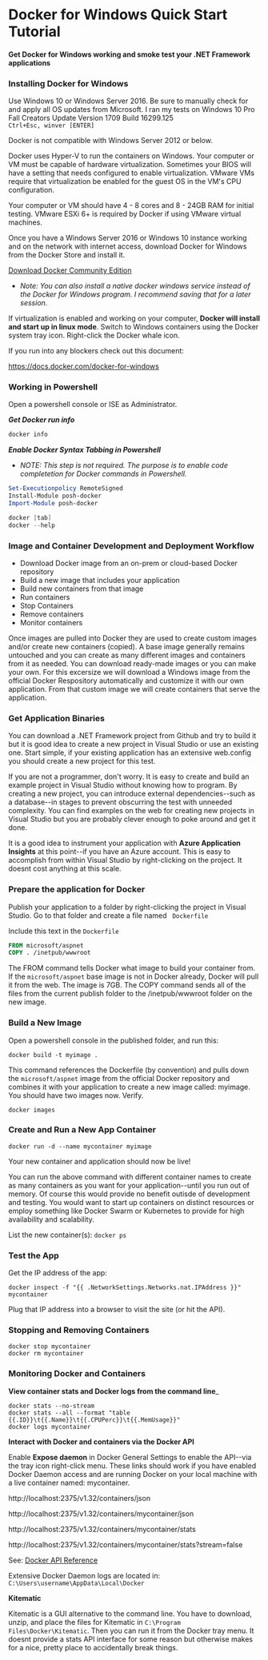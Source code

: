 # Docker for Windows Quick Start Tutorial

#### Get Docker for Windows working and smoke test your .NET Framework applications


### Installing Docker for Windows
Use Windows 10 or Windows Server 2016.  Be sure to manually check for and apply all OS updates from Microsoft.  I ran my tests on Windows 10 Pro Fall Creators Update Version 1709 Build 16299.125  
```Ctrl+Esc, winver [ENTER]```

Docker is not compatible with Windows Server 2012 or below.

Docker uses Hyper-V to run the containers on Windows.  Your computer or VM must be capable of hardware virtualization.  Sometimes your BIOS will have a setting that needs configured to enable virtualization.  VMware VMs require that virtualization be enabled for the guest OS in the VM's CPU configuration.  

Your computer or VM should have 4 - 8 cores and 8 - 24GB RAM for initial testing.  VMware ESXi 6+ is required by Docker if using VMware virtual machines.

Once you have a Windows Server 2016 or Windows 10 instance working and on the network with internet access, download Docker for Windows from the Docker Store and install it.  

[Download Docker Community Edition](https://www.docker.com/community-edition)

* _Note: You can also install a native docker windows service instead of the Docker for Windows program.  I recommend saving that for a later session._

If virtualization is enabled and working on your computer, **Docker will install and start up in linux mode**.  Switch to Windows containers using the Docker system tray icon.  Right-click the Docker whale icon.

If you run into any blockers check out this document: 

https://docs.docker.com/docker-for-windows


### Working in Powershell

Open a powershell console or ISE as Administrator.


___Get Docker run info___
```powershell
docker info
```

___Enable Docker Syntax Tabbing in Powershell___
* _NOTE: This step is not required.  The purpose is to enable code completetion for Docker commands in Powershell._
```powershell
Set-Executionpolicy RemoteSigned
Install-Module posh-docker
Import-Module posh-docker
```

```powershell
docker [tab]
docker --help
```

### Image and Container Development and Deployment Workflow
* Download Docker image from an on-prem or cloud-based Docker repository 
* Build a new image that includes your application
* Build new containers from that image 
* Run containers
* Stop Containers
* Remove containers
* Monitor containers

Once images are pulled into Docker they are used to create custom images and/or create new containers (copied). A base image generally remains untouched and you can create as many different images and containers from it as needed. You can download ready-made images or you can make your own. For this excersize we will download a Windows image from the official Docker Respository automatically and customize it with our own application.  From that custom image we will create containers that serve the application.  

### Get Application Binaries
You can download a .NET Framework project from Github and try to build it but it is good idea to create a new project in Visual Studio or use an existing one.  Start simple, if your existing application has an extensive web.config you should create a new project for this test.  

If you are not a programmer, don't worry.  It is easy to create and build an example project in Visual Studio without knowing how to program.  By creating a new project, you can introduce external dependencies--such as a database--in stages to prevent obscurring the test with unneeded complexity.  You can find examples on the web for creating new projects in Visual Studio but you are probably clever enough to poke around and get it done.  

It is a good idea to instrument your application with **Azure Application Insights** at this point--if you have an Azure account.  This is easy to accomplish from within Visual Studio by right-clicking on the project.  It doesnt cost anything at this scale.  

### Prepare the application for Docker
Publish your application to a folder by right-clicking the project in Visual Studio.  Go to that folder and create a file named ``` Dockerfile```

Include this text in the ```Dockerfile```

```dockerfile
FROM microsoft/aspnet
COPY . /inetpub/wwwroot
```
The FROM command tells Docker what image to build your container from.  If the ```microsoft/aspnet``` base image is not in Docker already, Docker will pull it from the web.  The image is 7GB.  The COPY command sends all of the files from the current publish folder to the /inetpub/wwwroot folder on the new image. 

### Build a New Image
Open a powershell console in the published folder, and run this:

```
docker build -t myimage .
```

This command references the Dockerfile (by convention) and pulls down the ```microsoft/aspnet``` image from the official Docker repository and combines it with your application to create a new image called: myimage.  You should have two images now. Verify.

```
docker images
```
### Create and Run a New App Container
```
docker run -d --name mycontainer myimage
```

Your new container and application should now be live!

You can run the above command with different container names to create as many containers as you want for your application--until you run out of memory.  Of course this would provide no benefit outisde of development and testing.  You would want to start up containers on distinct resources or employ something like Docker Swarm or Kubernetes to provide for high availability and scalability. 

List the new container(s): ```docker ps```

### Test the App

Get the IP address of the app:

```
docker inspect -f "{{ .NetworkSettings.Networks.nat.IPAddress }}" mycontainer
```

Plug that IP address into a browser to visit the site (or hit the API).

### Stopping and Removing Containers
```
docker stop mycontainer
docker rm mycontainer
```

###  Monitoring Docker and Containers

__View container stats and Docker logs from the command line___
```
docker stats --no-stream
docker stats --all --format "table {{.ID}}\t{{.Name}}\t{{.CPUPerc}}\t{{.MemUsage}}"
docker logs mycontainer
```

__Interact with Docker and containers via the Docker API__

Enable **Expose daemon** in Docker General Settings to enable the API--via the tray icon right-click menu.  These links should work if you have enabled Docker Daemon access and are running Docker on your local machine with a live container named: mycontainer.

http://localhost:2375/v1.32/containers/json

http://localhost:2375/v1.32/containers/mycontainer/json

http://localhost:2375/v1.32/containers/mycontainer/stats

http://localhost:2375/v1.32/containers/mycontainer/stats?stream=false

See: [Docker API Reference](https://docs.docker.com/engine/api/v1.32/)

Extensive Docker Daemon logs are located in:
```C:\Users\username\AppData\Local\Docker```

__Kitematic__

Kitematic is a GUI alternative to the command line.  You have to download, unzip, and place the files for Kitematic in ```C:\Program Files\Docker\Kitematic```.  Then you can run it from the Docker tray menu.  It doesnt provide a stats API interface for some reason but otherwise makes for a nice, pretty place to accidentally break things. 
